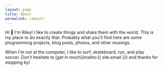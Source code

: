 ```yaml
---
layout: page
title: About
permalink: /about/
---
```


Hi 👋  I'm Riley! I like to create things and share them with the world. This is my place to do exactly that. Probably what you'll find here are some programming projects, blog posts, photos, and other musings.  

When I'm not at the computer, I like to surf, skateboard, run, and play soccer. Don't hesitate to [get in touch](mailto:{{ site.email }}) and thanks for stopping by!